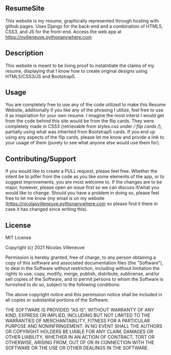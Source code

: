 ## ResumeSite
This website is my resume, graphically represented through hosting with github pages.
Uses Django for the back-end and a combination of HTML5, CSS3, and JS for the front-end.
Access the web app at https://nvilleneuve.pythonanywhere.com

## Description
This website is meant to be living proof to instatntiate the claims of my resume, displaying that I know how to create original designs using HTML5/CSS3/JS and Bootstrap5. 

## Usage
You are completely free to use any of the code utilized to make this Resume Website, additionally if you like any of the phrasing I utilize, feel free to use it as inspiriation for your own resume. 
I imagine the most interst I would get from the code behind this site would be from the flip cards. They were completely made in CSS3 (retrievable from styles.css under */ flip cards /*), partially using what was inherited from Bootstrap5 cards. If you end up using any aspects of the flip cards, please let me know and privide a link to your usage of them (purely to see what anyone else would use them for). 


## Contributing/Support

If you would like to create a PULL request, please feel free. Whether the intent be to pilfer from the code as you like some elements of the app, or to suggest improvements, you are most welcome to. If the changes are to be major, however, please open an issue first so we can discuss if/what you would like to change. Should you have a problem in doing so, please feel free to let me know (my email is on my website (https://nicolasvilleneuve.pythonanywhere.com so please find it there in case it has changed since writing this).


## License 
MIT License

Copyright (c) 2021 Nicolas Villeneuve

Permission is hereby granted, free of charge, to any person obtaining a copy of this software and associated documentation files (the "Software"), to deal in the Software without restriction, including without limitation the rights to use, copy, modify, merge, publish, distribute, sublicense, and/or sell copies of the Software, and to permit persons to whom the Software is furnished to do so, subject to the following conditions:

The above copyright notice and this permission notice shall be included in all copies or substantial portions of the Software.

THE SOFTWARE IS PROVIDED "AS IS", WITHOUT WARRANTY OF ANY KIND, EXPRESS OR IMPLIED, INCLUDING BUT NOT LIMITED TO THE WARRANTIES OF MERCHANTABILITY, FITNESS FOR A PARTICULAR PURPOSE AND NONINFRINGEMENT. IN NO EVENT SHALL THE AUTHORS OR COPYRIGHT HOLDERS BE LIABLE FOR ANY CLAIM, DAMAGES OR OTHER LIABILITY, WHETHER IN AN ACTION OF CONTRACT, TORT OR OTHERWISE, ARISING FROM, OUT OF OR IN CONNECTION WITH THE SOFTWARE OR THE USE OR OTHER DEALINGS IN THE SOFTWARE.


